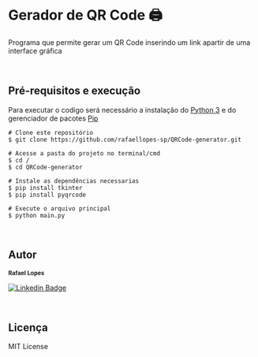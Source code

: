 # Gerador de QR Code 🖨️

<p>Programa que permite gerar um QR Code inserindo um link apartir de uma interface gráfica</p>

<br/>

## Pré-requisitos e execução<br/>

Para executar o codigo será necessário a instalação do [Python 3](https://www.python.org/) e do gerenciador de pacotes [Pip](https://pypi.org/)

```
# Clone este repositório
$ git clone https://github.com/rafaellopes-sp/QRCode-generator.git

# Acesse a pasta do projeto no terminal/cmd
$ cd /
$ cd QRCode-generator

# Instale as dependências necessarias
$ pip install tkinter
$ pip install pyqrcode

# Execute o arquivo principal
$ python main.py

```
<br/>

## Autor
<sub><b>Rafael Lopes</b></sub></a><br/>

[![Linkedin Badge](https://img.shields.io/badge/-Rafael-blue?style=flat-square&logo=Linkedin&logoColor=white&link=https://www.linkedin.com/in/rafael-lopes-/)](https://www.linkedin.com/in/rafael-lopes-/)

<br/>

## Licença

MIT License
